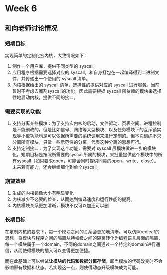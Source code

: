 # Week 6

## 和向老师讨论情况

### 短期目标

实现简单的定制化宏内核，大致情况如下：

1. 制作一个用户库，提供不同类型的 syscall。
2. 应用程序根据需要选择对应的 syscall，和自身打包在一起编译得到二进制文件，并传递出一个使用的 syscall 清单。
3. 内核根据给出的 syscall 清单，选择性的提供对应的 syscall 进行服务。当前暂时不考虑去阉割syscall的功能。因此需要根据 syscall 所依赖的模块来选择性地启动内核，提供不同的接口。



### 需要实现的功能

1. 支持分离某些模块：为了支持宏内核的启动，文件驱动、页表空间、进程控制是不能删改的，但是比如信号、网络等大型模块、以及任务模块下的互斥锁实现等小型功能均是可以依据所需要的系统调用来进行定制的。但本次训练不求分离所有模块，只做一些示范性的分离，代表这种分离的思想可行。
2. 支持定制接口：为了实现这个功能，需要对 syscall 层模块做进一步的模块化。短期目标是按照所需要的syscall所属的模块，来批量提供这个模块中的所有syscall（如只要求open，可能会同时提供同类的open、write、close）。未来若有能力，还会继续细化到单个syscall。



### 期望效果

1. 生成的内核镜像大小有明显变化
2. 内核减少不必要的检查，从而达到编译速度和运行性能的提高。
3. 内核模块关系更加清晰，模块不仅可以加还可以删



### 长期目标

在定制内核的要求下，每一个模块之间的关系会更加地清晰。可以仿照redleaf的思想，将模块与程序之间的隔离从特权级之间的隔离转化为编程语言层面的隔离，每一个模块属于一个domain，不同的domain之间通过一个特定的domain进行通信，从而使得模块的插入可以变得更加便捷。

而在此基础上可以尝试**让模块的代码和数据分离存储**，即当模块的代码改变时不会影响原有数据和状态。若实现这一点，则使得动态升级模块成为可能。

